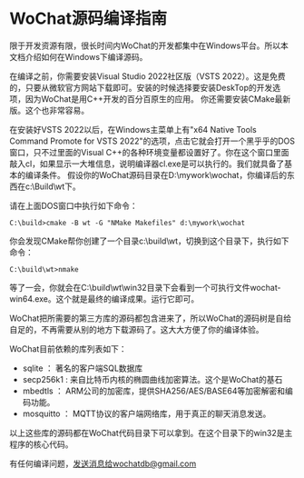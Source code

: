 # WoChat源码编译指南

限于开发资源有限，很长时间内WoChat的开发都集中在Windows平台。所以本文档介绍如何在Windows下编译源码。

在编译之前，你需要安装Visual Studio 2022社区版（VSTS 2022）。这是免费的，只要从微软官方网站下载即可。安装的时候选择要安装DeskTop的开发选项，因为WoChat是用C++开发的百分百原生的应用。
你还需要安装CMake最新版。这个也非常容易。

在安装好VSTS 2022以后，在Windows主菜单上有"x64 Native Tools Command Promote for VSTS 2022"的选项，点击它就会打开一个黑乎乎的DOS窗口，只不过里面的Visual C++的各种环境变量都设置好了。你在这个窗口里面敲入cl，如果显示一大堆信息，说明编译器cl.exe是可以执行的。我们就具备了基本的编译条件。 假设你的WoChat源码目录在D:\mywork\wochat，你编译后的东西在c:\Build\wt下。

请在上面DOS窗口中执行如下命令：
```
C:\build>cmake -B wt -G "NMake Makefiles" d:\mywork\wochat
```
你会发现CMake帮你创建了一个目录c:\build\wt，切换到这个目录下，执行如下命令：
```
C:\build\wt>nmake
```
等了一会，你就会在C:\build\wt\win32目录下会看到一个可执行文件wochat-win64.exe。这个就是最终的编译成果。运行它即可。

WoChat把所需要的第三方库的源码都包含进来了，所以WoChat的源码树是自给自足的，不再需要从别的地方下载源码了。这大大方便了你的编译体验。

WoChat目前依赖的库列表如下：
- sqlite ： 著名的客户端SQL数据库
- secp256k1 : 来自比特币内核的椭圆曲线加密算法。这个是WoChat的基石
- mbedtls ： ARM公司的加密库，提供SHA256/AES/BASE64等加密解密和编码功能。
- mosquitto ： MQTT协议的客户端网络库，用于真正的聊天消息发送。

以上这些库的源码都在WoChat代码目录下可以拿到。在这个目录下的win32是主程序的核心代码。

有任何编译问题，发送消息给wochatdb@gmail.com

